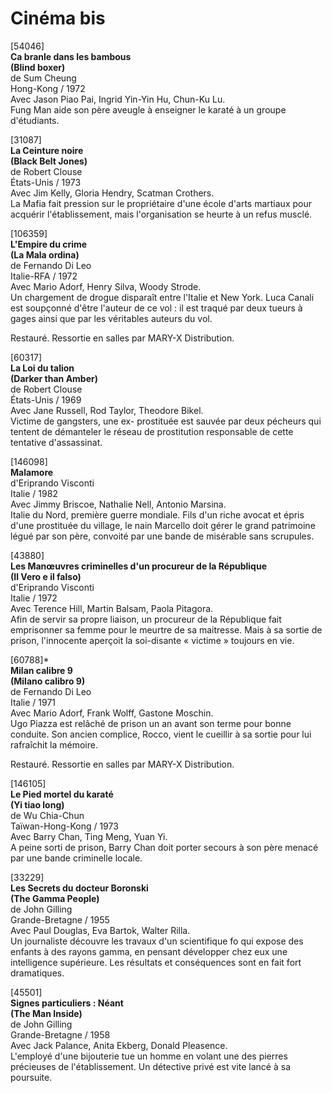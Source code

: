 # Cinéma bis

[54046]  
**Ca branle dans les bambous**  
**(Blind boxer)**  
de Sum Cheung  
Hong-Kong / 1972  
Avec Jason Piao Pai, Ingrid Yin-Yin Hu, Chun-Ku Lu.  
Fung Man aide son père aveugle à enseigner le karaté à un groupe d'étudiants.

[31087]  
**La Ceinture noire**  
**(Black Belt Jones)**  
de Robert Clouse  
États-Unis / 1973  
Avec Jim Kelly, Gloria Hendry, Scatman Crothers.  
La Mafia fait pression sur le propriétaire d'une école d'arts martiaux pour acquérir l'établissement, mais l'organisation se heurte à un refus musclé.

[106359]  
**L'Empire du crime**  
**(La Mala ordina)**  
de Fernando Di Leo  
Italie-RFA / 1972  
Avec Mario Adorf, Henry Silva, Woody Strode.  
Un chargement de drogue disparaît entre l'Italie et New York. Luca Canali est soupçonné d'être l'auteur de ce vol : il est traqué par deux tueurs à gages ainsi que par les véritables auteurs du vol.

Restauré. Ressortie en salles par MARY-X Distribution.

[60317]  
**La Loi du talion**  
**(Darker than Amber)**  
de Robert Clouse  
États-Unis / 1969  
Avec Jane Russell, Rod Taylor, Theodore Bikel.  
Victime de gangsters, une ex- prostituée est sauvée par deux pécheurs qui tentent de démanteler le réseau de prostitution responsable de cette tentative d'assassinat.

[146098]  
**Malamore**  
d'Eriprando Visconti  
Italie / 1982  
Avec Jimmy Briscoe, Nathalie Nell, Antonio Marsina.  
Italie du Nord, première guerre mondiale. Fils d'un riche avocat et épris d'une prostituée du village, le nain Marcello doit gérer le grand patrimoine légué par son père, convoité par une bande de misérable sans scrupules.

[43880]  
**Les Manœuvres criminelles d'un procureur de la République**  
**(Il Vero e il falso)**  
d'Eriprando Visconti  
Italie / 1972  
Avec Terence Hill, Martin Balsam, Paola Pitagora.  
Afin de servir sa propre liaison, un procureur de la République fait emprisonner sa femme pour le meurtre de sa maitresse. Mais à sa sortie de prison, l'innocente aperçoit la soi-disante « victime » toujours en vie.

[60788]*  
**Milan calibre 9**  
**(Milano calibro 9)**  
de Fernando Di Leo  
Italie / 1971  
Avec Mario Adorf, Frank Wolff, Gastone Moschin.  
Ugo Piazza est relâché de prison un an avant son terme pour bonne conduite. Son ancien complice, Rocco, vient le cueillir à sa sortie pour lui rafraîchit la mémoire.

Restauré. Ressortie en salles par MARY-X Distribution.

[146105]  
**Le Pied mortel du karaté**  
**(Yi tiao long)**  
de Wu Chia-Chun  
Taïwan-Hong-Kong / 1973  
Avec Barry Chan, Ting Meng, Yuan Yi.  
A peine sorti de prison, Barry Chan doit porter secours à son père menacé par une bande criminelle locale.

[33229]  
**Les Secrets du docteur Boronski**  
**(The Gamma People)**  
de John Gilling  
Grande-Bretagne / 1955  
Avec Paul Douglas, Eva Bartok, Walter Rilla.  
Un journaliste découvre les travaux d'un scientifique fo qui expose des enfants à des rayons gamma, en pensant développer chez eux une intelligence supérieure. Les résultats et conséquences sont en fait fort dramatiques.

[45501]  
**Signes particuliers : Néant**  
**(The Man Inside)**  
de John Gilling  
Grande-Bretagne / 1958  
Avec Jack Palance, Anita Ekberg, Donald Pleasence.  
L'employé d'une bijouterie tue un homme en volant une des pierres précieuses de l'établissement. Un détective privé est vite lancé à sa poursuite.


